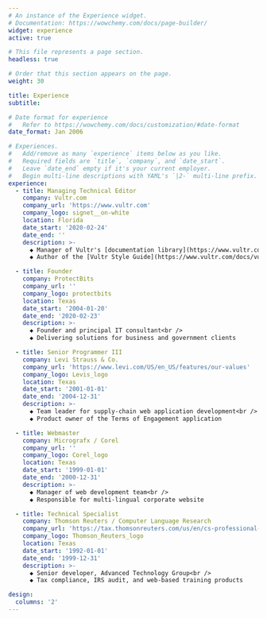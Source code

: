 ```yaml
---
# An instance of the Experience widget.
# Documentation: https://wowchemy.com/docs/page-builder/
widget: experience
active: true

# This file represents a page section.
headless: true

# Order that this section appears on the page.
weight: 30

title: Experience
subtitle:

# Date format for experience
#   Refer to https://wowchemy.com/docs/customization/#date-format
date_format: Jan 2006

# Experiences.
#   Add/remove as many `experience` items below as you like.
#   Required fields are `title`, `company`, and `date_start`.
#   Leave `date_end` empty if it's your current employer.
#   Begin multi-line descriptions with YAML's `|2-` multi-line prefix.
experience:
  - title: Managing Technical Editor
    company: Vultr.com
    company_url: 'https://www.vultr.com'
    company_logo: signet__on-white
    location: Florida
    date_start: '2020-02-24'
    date_end: ''
    description: >-
      ◆ Manager of Vultr's [documentation library](https://www.vultr.com/docs/) and [Trusted Author](https://vultrdocs.notion.site/) program<br />
      ◆ Author of the [Vultr Style Guide](https://www.vultr.com/docs/vultr-docs-style-guide/) and [Markdown Toolkit](https://github.com/vultr/vultr-mdtk#readme)

  - title: Founder
    company: ProtectBits
    company_url: ''
    company_logo: protectbits
    location: Texas
    date_start: '2004-01-20'
    date_end: '2020-02-23'
    description: >-
      ◆ Founder and principal IT consultant<br />
      ◆ Delivering solutions for business and government clients

  - title: Senior Programmer III
    company: Levi Strauss & Co.
    company_url: 'https://www.levi.com/US/en_US/features/our-values'
    company_logo: Levis_logo
    location: Texas
    date_start: '2001-01-01'
    date_end: '2004-12-31'
    description: >-
      ◆ Team leader for supply-chain web application development<br />
      ◆ Product owner of the Terms of Engagement application

  - title: Webmaster
    company: Micrografx / Corel
    company_url: ''
    company_logo: Corel_logo
    location: Texas
    date_start: '1999-01-01'
    date_end: '2000-12-31'
    description: >-
      ◆ Manager of web development team<br />
      ◆ Responsible for multi-lingual corporate website

  - title: Technical Specialist
    company: Thomson Reuters / Computer Language Research
    company_url: 'https://tax.thomsonreuters.com/us/en/cs-professional-suite/gosystem-tax-rs'
    company_logo: Thomson_Reuters_logo
    location: Texas
    date_start: '1992-01-01'
    date_end: '1999-12-31'
    description: >-
      ◆ Senior developer, Advanced Technology Group<br />
      ◆ Tax compliance, IRS audit, and web-based training products

design:
  columns: '2'
---
```

